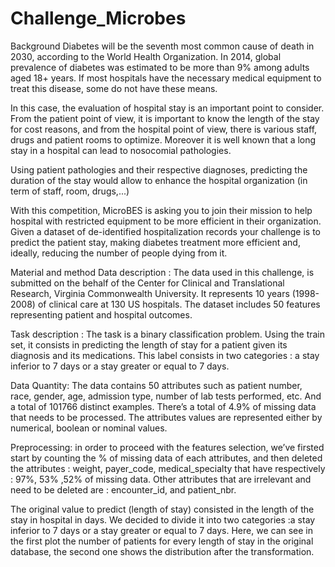 # Challenge_Microbes

Background
Diabetes will be the seventh most common cause of death in 2030, according to the World Health Organization. In 2014, global prevalence of diabetes was estimated to be more than 9%  among adults aged 18+ years. If most hospitals have the necessary medical equipment to treat this disease, some do not have these means.

In this case, the evaluation of hospital stay is an important point to consider. From the patient point of view, it is important to know the length of the stay for cost reasons, and from the hospital point of view, there is various staff, drugs and patient rooms to optimize. Moreover it is well known that a long stay in a hospital can lead to nosocomial pathologies.

Using patient pathologies and their respective diagnoses, predicting the duration of the stay would allow to enhance the hospital organization (in term of staff, room, drugs,...)

With this competition, MicroBES is asking you to join their mission to help hospital with restricted equipment to be more efficient in their organization. Given a dataset of de-identified hospitalization records your challenge is to predict the patient stay, making diabetes treatment more efficient and, ideally, reducing the number of people dying from it.

Material and method
Data description : The data used in this challenge, is submitted on the behalf of the Center for Clinical and Translational Research, Virginia Commonwealth University. It represents 10 years (1998-2008) of clinical care at 130 US hospitals. The dataset includes 50 features representing patient and hospital outcomes.

Task description : The task is a binary classification problem. Using the train set, it consists in predicting the length of stay for a patient given its diagnosis and its medications. This label consists in two categories : a stay inferior to 7 days or a stay greater or equal to 7 days.

Data Quantity: The data contains 50 attributes such as  patient number, race, gender, age, admission type, number of lab tests performed, etc. And a total of 101766 distinct examples. There’s a total of 4.9% of missing data that needs to be processed. The attributes values are represented either by numerical, boolean or nominal values.

Preprocessing: in order to proceed with the features selection, we’ve firsted start by counting the % of missing data of each attributes, and then deleted the attributes : weight, payer_code, medical_specialty that have respectively : 97%, 53% ,52% of missing data. Other attributes that are irrelevant and need to be deleted are : encounter_id, and patient_nbr.

The original value to predict (length of stay) consisted in the length of the stay in hospital in days. We decided to divide it into two categories :a stay inferior to 7 days or a stay greater or equal to 7 days. Here, we can see in the first plot the number of patients for every length of stay in the original database, the second one shows the distribution after the transformation.

